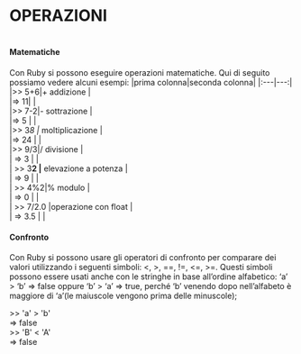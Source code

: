 # OPERAZIONI <h1>

#### Matematiche <h4>

Con Ruby si possono eseguire operazioni matematiche. Qui di seguito possiamo vedere alcuni esempi:
|prima colonna|seconda colonna|
|:---|---:|      
|>> 5+6|+ addizione |       
|=> 11| |       
|>> 7-2|- sottrazione |     
|=> 5 | |		   
|>> 3*8 |* moltiplicazione |      
|=> 24 | |	     
|>> 9/3|/ divisione |    
|  => 3  | |	  	  
| >> 3**2 |** elevazione a potenza |      
| => 9 | |	       
| >> 4%2|% modulo |    
|  => 0  |   |	      	
|  >> 7/2.0  |operazione con float |    
| => 3.5  |  |	    
	
	
#### Confronto <h4>

Con Ruby si possono usare gli operatori di confronto per comparare dei
valori utilizzando i seguenti simboli: <, >, ==, !=, <=, >=. 
Questi simboli possono essere usati anche con le stringhe in base all’ordine alfabetico:
‘a’ > ‘b’ => false oppure ‘b’ > ‘a’ => true, perché ‘b’ venendo dopo nell’alfabeto è maggiore
di ‘a’(le maiuscole vengono prima delle minuscole);

>
\>> 'a' > 'b'    
=> false     
\>> 'B' < 'A'    
=> false     
>